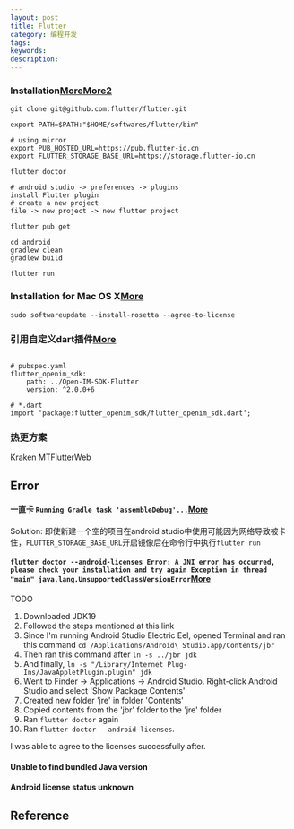 ```yaml
---
layout: post
title: Flutter
category: 编程开发
tags: 
keywords: 
description: 
---
```



### Installation[More](https://jingyan.baidu.com/article/e75aca855a0403552edac6e2.html)[More2](https://docs.flutter.dev/get-started/install/help#android-setup)

```
git clone git@github.com:flutter/flutter.git

export PATH=$PATH:"$HOME/softwares/flutter/bin"

# using mirror
export PUB_HOSTED_URL=https://pub.flutter-io.cn
export FLUTTER_STORAGE_BASE_URL=https://storage.flutter-io.cn

flutter doctor

# android studio -> preferences -> plugins
install Flutter plugin
# create a new project
file -> new project -> new flutter project

flutter pub get

cd android
gradlew clean
gradlew build

flutter run
```

### Installation for Mac OS X[More](https://docs.flutter.dev/get-started/install/macos/mobile-android#configure-android-development)

```
sudo softwareupdate --install-rosetta --agree-to-license
```

### 引用自定义dart插件[More](https://blog.csdn.net/qq_38507328/article/details/106404135)

```

# pubspec.yaml
flutter_openim_sdk:
	path: ../Open-IM-SDK-Flutter
	version: ^2.0.0+6

# *.dart
import 'package:flutter_openim_sdk/flutter_openim_sdk.dart';

```

### 热更方案

Kraken
MTFlutterWeb

## Error

#### 一直卡 `Running Gradle task 'assembleDebug'...`[More](https://blog.csdn.net/qq_43596067/article/details/107710915?spm=1001.2101.3001.6661.1&utm_medium=distribute.pc_relevant_t0.none-task-blog-2%7Edefault%7ECTRLIST%7Edefault-1.pc_relevant_default&depth_1-utm_source=distribute.pc_relevant_t0.none-task-blog-2%7Edefault%7ECTRLIST%7Edefault-1.pc_relevant_default&utm_relevant_index=1)


Solution:
即使新建一个空的项目在android studio中使用可能因为网络导致被卡住，`FLUTTER_STORAGE_BASE_URL`开启镜像后在命令行中执行`flutter run`

#### `flutter doctor --android-licenses Error: A JNI error has occurred, please check your installation and try again Exception in thread "main" java.lang.UnsupportedClassVersionError`[More](https://stackoverflow.com/questions/75328050/flutter-doctor-android-licenses-not-working-due-to-java-lang-unsupportedclassv)


TODO

1. Downloaded JDK19
2. Followed the steps mentioned at this link
3. Since I'm running Android Studio Electric Eel, opened Terminal and ran this command `cd /Applications/Android\ Studio.app/Contents/jbr`
4. Then ran this command after `ln -s ../jbr jdk`
5. And finally, `ln -s "/Library/Internet Plug-Ins/JavaAppletPlugin.plugin" jdk`
6. Went to Finder -> Applications -> Android Studio. Right-click Android Studio and select 'Show Package Contents'
7. Created new folder 'jre' in folder 'Contents'
8. Copied contents from the 'jbr' folder to the 'jre' folder
9. Ran `flutter doctor` again
10. Ran `flutter doctor --android-licenses`.

I was able to agree to the licenses successfully after.

#### Unable to find bundled Java version

#### Android license status unknown

## Reference
